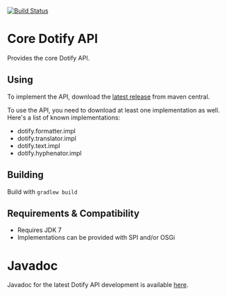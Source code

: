 [![Build Status](https://travis-ci.org/brailleapps/dotify.api.svg?branch=master)](https://travis-ci.org/brailleapps/dotify.api)

# Core Dotify API #
Provides the core Dotify API.

## Using ##
To implement the API, download the [latest release](http://search.maven.org/#search%7Cga%7C1%7Cg%3A%22org.daisy.dotify%22%20%20a%3A%22dotify.api%22) from maven central.

To use the API, you need to download at least one implementation as well. Here's a list of known implementations:
 - dotify.formatter.impl
 - dotify.translator.impl
 - dotify.text.impl
 - dotify.hyphenator.impl

## Building ##
Build with `gradlew build`

## Requirements & Compatibility ##
- Requires JDK 7
- Implementations can be provided with SPI and/or OSGi

# Javadoc #
Javadoc for the latest Dotify API development is available [here](http://brailleapps.github.io/dotify.api/latest/javadoc/).
